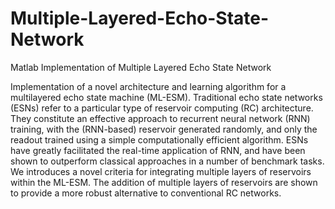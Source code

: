 # Multiple-Layered-Echo-State-Network
Matlab Implementation of Multiple Layered Echo State Network

Implementation of a novel architecture and learning algorithm for a multilayered echo state machine (ML-ESM). 
Traditional echo state networks (ESNs) refer to a particular type of reservoir computing (RC) architecture. 
They constitute an effective approach to recurrent neural network (RNN) training, with the (RNN-based) reservoir generated 
randomly, and only the readout trained using a simple computationally efficient algorithm. 
ESNs have greatly facilitated the real-time application of RNN, and have been shown to outperform classical approaches 
in a number of benchmark tasks. We introduces a novel criteria for integrating multiple layers of reservoirs 
within the ML-ESM. The addition of multiple layers of reservoirs are shown to provide a more robust alternative to conventional 
RC networks. 
